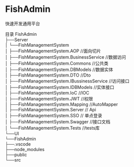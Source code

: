 # FishAdmin
快速开发通用平台

目录
FishAdmin  
├──Server  
│  └──FishManagementSystem  
│     ├──FishManagementSystem.AOP //面向切片  
│     ├──FishManagementSystem.BusinessService //数据访问  
│     ├──FishManagementSystem.Commons //公共类  
│     ├──FishManagementSystem.DBModels //数据实体  
│     ├──FishManagementSystem.DTO //Dto  
│     ├──FishManagementSystem.IBussinessService //访问接口  
│     ├──FishManagementSystem.IDBModels //实体接口  
│     ├──FishManagementSystem.IoC //IOC  
│     ├──FishManagementSystem.JWT //权限  
│     ├──FishManagementSystem.Mapping //AutoMapper  
│     ├──FishManagementSystem.Server // Api  
│     ├──FishManagementSystem.SSO // 单点登录  
│     ├──FishManagementSystem.Swagger //接口文档  
│     └──FishManagementSystem.Tests //tests库  
└──UI  
   └──FishAdmin  
      ├──.vscode  
      ├──node_modules  
      ├──public  
      └──src  
